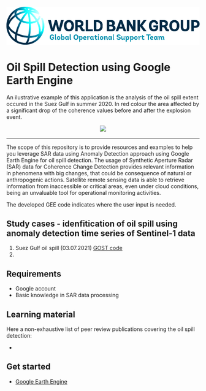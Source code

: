 <p><center> <img src="../images/GOST_Logo_2021.png" width="700"/> </p></center>

# Oil Spill Detection using Google Earth Engine
An ilustrative example of this application is the analysis of the oil spill extent occured in the Suez Gulf in summer 2020. In red colour the area affected by a significant drop of the coherence values before and after the explosion event.
<p><center> <img src="../images/Suez_Gulf_oilspill.png" width="1000"/> </p></center>

***
The scope of this repository is to provide resources and examples to help you leverage SAR data using Anomaly Detection approach using Google Earth Engine for oil spill detection.
The usage of Synthetic Aperture Radar (SAR) data for Coherence Change Detection provides relevant information in phenomena with big changes, that could be consequence of natural or anthropogenic actions. Satellite remote sensing data is able to retrieve information from inaccessible or critical areas, even under cloud conditions, being an unvaluable tool for operational monitoring activities. 

The developed GEE code indicates where the user input is needed. 

## Study cases - idenfitication of oil spill using anomaly detection time series of Sentinel-1 data

1. Suez Gulf oil spill (03.07.2021) [GOST code]()
2. 
## Requirements
- Google account
- Basic knowledge in SAR data processing

## Learning material 
Here a non-exhaustive list of peer review publications covering the oil spill detection: 
- []()
## Get started
- [Google Earth Engine](https://earthengine.google.com)
 
